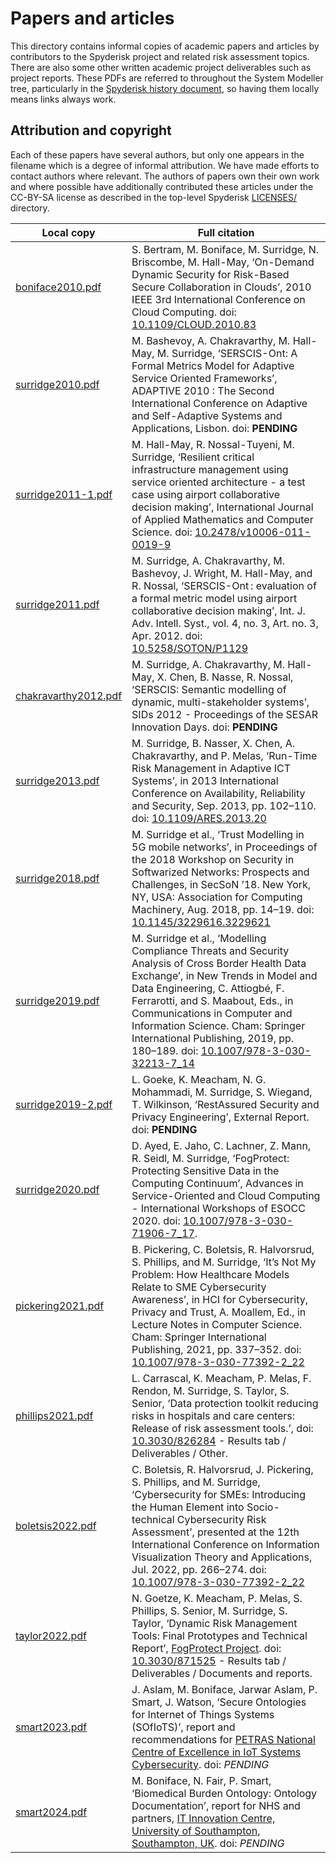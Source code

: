 # Papers and articles

This directory contains informal copies of academic papers and articles by
contributors to the Spyderisk project and related risk assessment topics. There
are also some other written academic project deliverables such as project
reports. These PDFs are referred to throughout the System Modeller tree,
particularly in the [Spyderisk history document](./../../HISTORY.md), so having
them locally means links always work. 

## Attribution and copyright

Each of these papers have several authors, but only one appears in the filename
which is a degree of informal attribution.  We have made efforts to contact
authors where relevant. The authors of papers own their own work and where
possible have additionally contributed these articles under the CC-BY-SA
license as described in the top-level Spyderisk [LICENSES/](../../LICENSES/README.md) directory.

| Local copy                                    | Full citation |
| -------------                                 | ------------- |
| [boniface2010.pdf](./boniface2010.pdf)        | S. Bertram, M. Boniface, M. Surridge, N. Briscombe, M. Hall-May, ‘On-Demand Dynamic Security for Risk-Based Secure Collaboration in Clouds’, 2010 IEEE 3rd International Conference on Cloud Computing. doi: [10.1109/CLOUD.2010.83](https://doi.org/10.1109/CLOUD.2010.83) |
| [surridge2010.pdf](./surridge2010.pdf)        | M. Bashevoy, A. Chakravarthy, M. Hall-May, M. Surridge, ‘SERSCIS-Ont: A Formal Metrics Model for Adaptive Service Oriented Frameworks’, ADAPTIVE 2010 : The Second International Conference on Adaptive and Self-Adaptive Systems and Applications, Lisbon. doi: **PENDING** |
| [surridge2011-1.pdf](./surridge2011-1.pdf)    | M. Hall-May, R. Nossal-Tuyeni, M. Surridge, ‘Resilient critical infrastructure management using service oriented architecture - a test case using airport collaborative decision making’, International Journal of Applied Mathematics and Computer Science. doi: [10.2478/v10006-011-0019-9](https://doi.org/10.2478/v10006-011-0019-9) |
| [surridge2011.pdf](./surridge2011.pdf)        | M. Surridge, A. Chakravarthy, M. Bashevoy, J. Wright, M. Hall-May, and R. Nossal, ‘SERSCIS-Ont : evaluation of a formal metric model using airport collaborative decision making’, Int. J. Adv. Intell. Syst., vol. 4, no. 3, Art. no. 3, Apr. 2012. doi: [10.5258/SOTON/P1129](https://doi.org/10.5258/SOTON/P1129)  |
| [chakravarthy2012.pdf](./chakravarthy2012.pdf)| M. Surridge, A. Chakravarthy, M. Hall-May, X. Chen, B. Nasse, R. Nossal, ‘SERSCIS: Semantic modelling of dynamic, multi-stakeholder systems’, SIDs 2012 - Proceedings of the SESAR Innovation Days. doi: **PENDING** |
|[surridge2013.pdf](./surridge2013.pdf)         | M. Surridge, B. Nasser, X. Chen, A. Chakravarthy, and P. Melas, ‘Run-Time Risk Management in Adaptive ICT Systems’, in 2013 International Conference on Availability, Reliability and Security, Sep. 2013, pp. 102–110. doi: [10.1109/ARES.2013.20](http://doi.org/10.1109/ARES.2013.20) |
|[surridge2018.pdf](./surridge2018.pdf)         | M. Surridge et al., ‘Trust Modelling in 5G mobile networks’, in Proceedings of the 2018 Workshop on Security in Softwarized Networks: Prospects and Challenges, in SecSoN ’18. New York, NY, USA: Association for Computing Machinery, Aug. 2018, pp. 14–19. doi: [10.1145/3229616.3229621](https://doi.org/10.1145/3229616.3229621) |
|[surridge2019.pdf](./surridge2019.pdf)         | M. Surridge et al., ‘Modelling Compliance Threats and Security Analysis of Cross Border Health Data Exchange’, in New Trends in Model and Data Engineering, C. Attiogbé, F. Ferrarotti, and S. Maabout, Eds., in Communications in Computer and Information Science. Cham: Springer International Publishing, 2019, pp. 180–189. doi: [10.1007/978-3-030-32213-7_14](https://doi.org/10.1007/978-3-030-32213-7_14) |
|[surridge2019-2.pdf](./surridge2019-2.pdf)     | L. Goeke, K. Meacham, N. G. Mohammadi, M. Surridge, S. Wiegand, T. Wilkinson, ‘RestAssured Security and Privacy Engineering’, External Report. doi: **PENDING** |
|[surridge2020.pdf](./surridge2020.pdf)         | D. Ayed, E. Jaho, C. Lachner, Z. Mann, R. Seidl, M. Surridge, ‘FogProtect: Protecting Sensitive Data in the Computing Continuum’, Advances in Service-Oriented and Cloud Computing - International Workshops of ESOCC 2020. doi: [10.1007/978-3-030-71906-7_17](https://doi.org/10.1007/978-3-030-71906-7_17). |
|[pickering2021.pdf](./pickering2021.pdf)       | B. Pickering, C. Boletsis, R. Halvorsrud, S. Phillips, and M. Surridge, ‘It’s Not My Problem: How Healthcare Models Relate to SME Cybersecurity Awareness’, in HCI for Cybersecurity, Privacy and Trust, A. Moallem, Ed., in Lecture Notes in Computer Science. Cham: Springer International Publishing, 2021, pp. 337–352. doi: [10.1007/978-3-030-77392-2_22](https://doi.org/10.1007/978-3-030-77392-2_22)|
|[phillips2021.pdf](./phillips2021.pdf)         | L. Carrascal, K. Meacham, P. Melas, F. Rendon, M. Surridge, S. Taylor, S. Senior, ‘Data protection toolkit reducing risks in hospitals and care centers: Release of risk assessment tools.’, doi: [10.3030/826284](https://doi.org/10.3030/826284) - Results tab / Deliverables / Other.
|[boletsis2022.pdf](./boletsis2022.pdf)         | C. Boletsis, R. Halvorsrud, J. Pickering, S. Phillips, and M. Surridge, ‘Cybersecurity for SMEs: Introducing the Human Element into Socio-technical Cybersecurity Risk Assessment’, presented at the 12th International Conference on Information Visualization Theory and Applications, Jul. 2022, pp. 266–274. doi: [10.1007/978-3-030-77392-2_22](https://doi.org/10.1007/978-3-030-77392-2_22)|
|[taylor2022.pdf](./taylor2022.pdf)             | N. Goetze, K. Meacham, P. Melas, S. Phillips, S. Senior, M. Surridge, S. Taylor, ‘Dynamic Risk Management Tools: Final Prototypes and Technical Report’, [FogProtect Project](https://fogprotect.eu/). doi: [10.3030/871525](https://doi.org/10.3030/871525) - Results tab / Deliverables / Documents and reports. |
|[smart2023.pdf](./smart2023.pdf)               | J. Aslam, M. Boniface, Jarwar Aslam, P. Smart, J. Watson, ‘Secure Ontologies for Internet of Things Systems (SOfIoTS)’, report and recommendations for [PETRAS National Centre of Excellence in IoT Systems Cybersecurity](https://petras-iot.org/). doi: *PENDING* |
|[smart2024.pdf](./smart2024.pdf)               | M. Boniface, N. Fair, P. Smart, ‘Biomedical Burden Ontology: Ontology Documentation’, report for NHS and partners, [IT Innovation Centre, University of Southampton, Southampton, UK](https://www.it-innovation.soton.ac.uk/). doi: *PENDING* |
